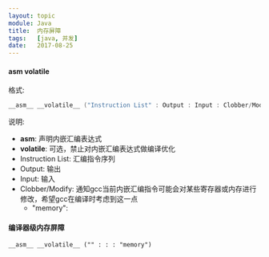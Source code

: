 ```yaml
---
layout: topic
module: Java
title:  内存屏障
tags:   [java, 并发]
date:   2017-08-25
---
```


#### __asm__ volatile

格式:

```c
__asm__ __volatile__ ("Instruction List" : Output : Input : Clobber/Modify)
```

说明:

* __asm__: 声明内嵌汇编表达式
* __volatile__: 可选，禁止对内嵌汇编表达式做编译优化
* Instruction List: 汇编指令序列
* Output: 输出
* Input: 输入
* Clobber/Modify: 通知gcc当前内嵌汇编指令可能会对某些寄存器或内存进行修改，希望gcc在编译时考虑到这一点
    * "memory": 

#### 编译器级内存屏障

`__asm__ __volatile__ ("" : : : "memory")`
